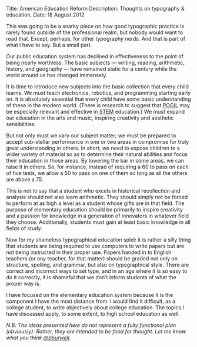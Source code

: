 Title: American Education Reform
Description: Thoughts on typography & education.
Date: 18 August 2012

This was going to be a snarky piece on how good typographic practice is rarely found outside of the professional realm, but nobody would want to read that. Except, perhaps, for other typography nerds. And that is part of what I have to say. But a small part.

Our public education system has declined in effectiveness to the point of being nearly worthless. The basic subjects — writing, reading, arithmetic, history, and geography — have remained static for a century while the world around us has changed immensely.

It is time to introduce new subjects into the basic collection that every child learns. We must teach electronics, robotics, and programming starting early on. It is absolutely essential that every child have some basic understanding of these in the modern world. (There is research to suggest that <abbr title="Process Oriented Guided Inquiry Learning">POGIL</abbr> may be especially relevant and effective in <abbr title="Science, Technology, Engineering, and Math">STEM</abbr> education.) We must expand our education in the arts and music, inspiring creativity and aesthetic sensibilities.

But not only must we vary our subject matter; we must be prepared to accept sub-stellar performance in one or two areas in compromise for truly great understanding in others. In short, we need to expose children to a wider variety of material so as to determine their natural abilities and focus their education in those areas. By lowering the bar in some areas, we can raise it in others. So, for instance, instead of requiring a 60 to pass on each of five tests, we allow a 50 to pass on one of them so long as all the others are above a 75.

This is not to say that a student who excels in historical recollection and analysis should not also learn arithmetic. They should simply not be forced to perform at as high a level as a student whose gifts are in that field. The purpose of elementary education should be primarily to inspire creativity and a passion for knowledge in a generation of innovators in whatever field they choose. Additionally, students must gain at least basic knowledge in all fields of study.

Now for my shameless typographical education spiel: it is rather a silly thing that students are being required to use computers to write papers but are not being instructed in their proper use. Papers handed in to English teachers (or any teacher, for that matter) should be graded not only on structure, spelling, and grammar, but also on typographical style. There are correct and incorrect ways to set type, and in an age where it is so easy to do it correctly, it is shameful that we don’t inform students of what the proper way is.

I have focused on the elementary education system because it is the component I have the most distance from. I would find it difficult, as a college student, to write objectively about college education. The topics I have discussed apply, to some extent, to high school education as well.

_N.B. The ideas presented here do not represent a fully functional plan (obviously). Rather, they are intended to be food for thought. Let me know what you think [@bburwell](https://twitter.com/bburwell)._
